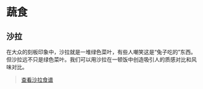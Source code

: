 # 蔬食

## 沙拉

在大众的刻板印象中，沙拉就是一堆绿色菜叶，有些人嘲笑这是“兔子吃的”东西。但沙拉远不只是绿色菜叶。我们可以用沙拉在一顿饭中创造吸引人的质感对比和风味对比。

> [查看沙拉食谱](./salad/)
